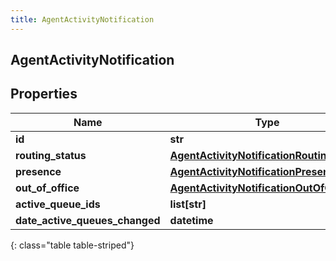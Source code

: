 ```yaml
---
title: AgentActivityNotification
---
```

## AgentActivityNotification

## Properties

|Name | Type | Description | Notes|
|------------ | ------------- | ------------- | -------------|
| **id** | **str** |  | [optional] |
| **routing_status** | [**AgentActivityNotificationRoutingStatus**](AgentActivityNotificationRoutingStatus.html) |  | [optional] |
| **presence** | [**AgentActivityNotificationPresence**](AgentActivityNotificationPresence.html) |  | [optional] |
| **out_of_office** | [**AgentActivityNotificationOutOfOffice**](AgentActivityNotificationOutOfOffice.html) |  | [optional] |
| **active_queue_ids** | **list[str]** |  | [optional] |
| **date_active_queues_changed** | **datetime** |  | [optional] |
{: class="table table-striped"}


